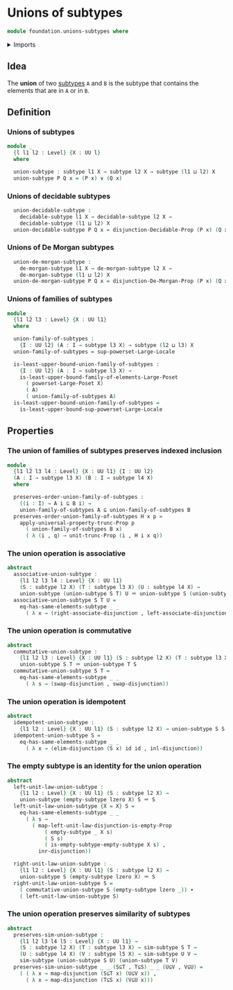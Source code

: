 # Unions of subtypes

```agda
module foundation.unions-subtypes where
```

<details><summary>Imports</summary>

```agda
open import foundation.decidable-subtypes
open import foundation.dependent-pair-types
open import foundation.disjunction
open import foundation.empty-subtypes
open import foundation.function-types
open import foundation.functoriality-disjunction
open import foundation.identity-types
open import foundation.large-locale-of-subtypes
open import foundation.powersets
open import foundation.propositional-truncations
open import foundation.raising-universe-levels
open import foundation.similarity-subtypes
open import foundation.subtypes
open import foundation.universe-levels

open import logic.de-morgan-propositions
open import logic.de-morgan-subtypes
open import logic.double-negation-stable-subtypes

open import order-theory.least-upper-bounds-large-posets
```

</details>

## Idea

The **union** of two [subtypes](foundation-core.subtypes.md) `A` and `B` is the
subtype that contains the elements that are in `A` or in `B`.

## Definition

### Unions of subtypes

```agda
module _
  {l l1 l2 : Level} {X : UU l}
  where

  union-subtype : subtype l1 X → subtype l2 X → subtype (l1 ⊔ l2) X
  union-subtype P Q x = (P x) ∨ (Q x)
```

### Unions of decidable subtypes

```agda
  union-decidable-subtype :
    decidable-subtype l1 X → decidable-subtype l2 X →
    decidable-subtype (l1 ⊔ l2) X
  union-decidable-subtype P Q x = disjunction-Decidable-Prop (P x) (Q x)
```

### Unions of De Morgan subtypes

```agda
  union-de-morgan-subtype :
    de-morgan-subtype l1 X → de-morgan-subtype l2 X →
    de-morgan-subtype (l1 ⊔ l2) X
  union-de-morgan-subtype P Q x = disjunction-De-Morgan-Prop (P x) (Q x)
```

### Unions of families of subtypes

```agda
module _
  {l1 l2 l3 : Level} {X : UU l1}
  where

  union-family-of-subtypes :
    {I : UU l2} (A : I → subtype l3 X) → subtype (l2 ⊔ l3) X
  union-family-of-subtypes = sup-powerset-Large-Locale

  is-least-upper-bound-union-family-of-subtypes :
    {I : UU l2} (A : I → subtype l3 X) →
    is-least-upper-bound-family-of-elements-Large-Poset
      ( powerset-Large-Poset X)
      ( A)
      ( union-family-of-subtypes A)
  is-least-upper-bound-union-family-of-subtypes =
    is-least-upper-bound-sup-powerset-Large-Locale
```

## Properties

### The union of families of subtypes preserves indexed inclusion

```agda
module _
  {l1 l2 l3 l4 : Level} {X : UU l1} {I : UU l2}
  (A : I → subtype l3 X) (B : I → subtype l4 X)
  where

  preserves-order-union-family-of-subtypes :
    ((i : I) → A i ⊆ B i) →
    union-family-of-subtypes A ⊆ union-family-of-subtypes B
  preserves-order-union-family-of-subtypes H x p =
    apply-universal-property-trunc-Prop p
      ( union-family-of-subtypes B x)
      ( λ (i , q) → unit-trunc-Prop (i , H i x q))
```

### The union operation is associative

```agda
abstract
  associative-union-subtype :
    {l1 l2 l3 l4 : Level} {X : UU l1}
    (S : subtype l2 X) (T : subtype l3 X) (U : subtype l4 X) →
    union-subtype (union-subtype S T) U ＝ union-subtype S (union-subtype T U)
  associative-union-subtype S T U =
    eq-has-same-elements-subtype _ _
      ( λ x → (right-associate-disjunction , left-associate-disjunction))
```

### The union operation is commutative

```agda
abstract
  commutative-union-subtype :
    {l1 l2 l3 : Level} {X : UU l1} (S : subtype l2 X) (T : subtype l3 X) →
    union-subtype S T ＝ union-subtype T S
  commutative-union-subtype S T =
    eq-has-same-elements-subtype _ _
      ( λ s → (swap-disjunction , swap-disjunction))
```

### The union operation is idempotent

```agda
abstract
  idempotent-union-subtype :
    {l1 l2 : Level} {X : UU l1} (S : subtype l2 X) → union-subtype S S ＝ S
  idempotent-union-subtype S =
    eq-has-same-elements-subtype _ _
      ( λ x → (elim-disjunction (S x) id id , inl-disjunction))
```

### The empty subtype is an identity for the union operation

```agda
abstract
  left-unit-law-union-subtype :
    {l1 l2 : Level} {X : UU l1} (S : subtype l2 X) →
    union-subtype (empty-subtype lzero X) S ＝ S
  left-unit-law-union-subtype {X = X} S =
    eq-has-same-elements-subtype _ _
      ( λ s →
        ( map-left-unit-law-disjunction-is-empty-Prop
            ( empty-subtype _ X s)
            ( S s)
            ( is-empty-subtype-empty-subtype X s) ,
          inr-disjunction))

  right-unit-law-union-subtype :
    {l1 l2 : Level} {X : UU l1} (S : subtype l2 X) →
    union-subtype S (empty-subtype lzero X) ＝ S
  right-unit-law-union-subtype S =
    ( commutative-union-subtype S (empty-subtype lzero _)) ∙
    ( left-unit-law-union-subtype S)
```

### The union operation preserves similarity of subtypes

```agda
abstract
  preserves-sim-union-subtype :
    {l1 l2 l3 l4 l5 : Level} {X : UU l1} →
    (S : subtype l2 X) (T : subtype l3 X) → sim-subtype S T →
    (U : subtype l4 X) (V : subtype l5 X) → sim-subtype U V →
    sim-subtype (union-subtype S U) (union-subtype T V)
  preserves-sim-union-subtype _ _ (S⊆T , T⊆S) _ _ (U⊆V , V⊆U) =
    ( ( λ x → map-disjunction (S⊆T x) (U⊆V x)) ,
      ( λ x → map-disjunction (T⊆S x) (V⊆U x)))
```
